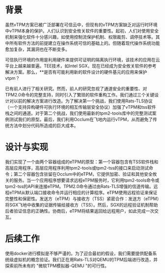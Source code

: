 # 背景
虽然vTPM方案已被广泛部署在可信云中，但现有的vTPM方案缺乏对运行时环境中vTPM本身的保护。人们认识到安全攸关软件的重要性。起初，人们对使用安全机制来强化软件十分感兴趣，如使用控制流保护机制、权限裁剪、调停技术等。其中所有软件方法的前提建立在操作系统可信的基础上的。但随着现代操作系统功能愈加复杂，其漏洞也在不断变多。

可信执行环境的作用是利用硬件来提供可证明的隔离执行环境，该技术的应用在云平台上越来越普遍。TEE技术，如Intel SGX，现在已经成为安全攸关软件的参考解决方案。那么，**是否有可能利用新的软件设计的硬件基元的应用来保护vtpm？

已有前人进行了相关研究。然而，前人的研究忽视了通道安全的重要性、对TPM2.0命令的完整支持，同时引入了繁琐的软件重构工作。我们通过三个关键设计对以前的解决方案进行改造。为了解决第一个挑战，我们使用Rats-TLS协议（一个支持异构硬件可执行环境的相互传输层安全协议）加强了vTPM和tss软件栈之间的通道。对于第二个挑战，我们使用最新的tpm2-tools库中的完整测试案例测试我们的原型。最后，我们利用Occlum在飞地内运行vTPM，从而避免了传统方法中划分代码所造成的巨大成本。

# 设计与实现
我们实现了一个由两个容器组成的eTPM的原型：第一个容器包含有TSS软件栈和高层应用程序，高层应用程序利用tpm2-tools或tpm2-tss的接口来启动测试命令；第二个容器包含驻留在Occlum中的eTPM，它提供加密、验证和其他安全攸关的服务。当一个应用程序想要请求远程eTPM服务时，它利用tpm2-tools命令或tpm2-tss的API来连接eTPM。TPM2.0命令通过由Rats-TLS增强的信道传输。远程eTPM从默认端口接收命令并运行相应的计算程序。eTPM使用远程验证来保证完整性和保密性。发送方（eTPM）与接收方（TSS）紧密合作：发送方（eTPM）将SGX飞地中收集的证据传输给接收方（TSS）。然后，SGX的远程验证机制帮助后者验证信息的正确性。协商后，eTPM将结果返回给远程用户，如此完成一次交互。

# 后续工作

使用docker进行模拟是不够严谨的。为了迎合最初的假设，我们需要提供配备系统级虚拟机的概念验证。我们正在用Rats-TLS对QEMU的TPM后端进行改造，并探索前所未有的 "微软TPM模拟器-QEMU "的可行性。